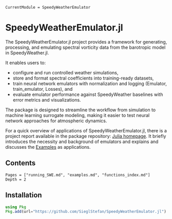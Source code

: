 ```@meta
CurrentModule = SpeedyWeatherEmulator
```

# SpeedyWeatherEmulator.jl

The SpeedyWeatherEmulator.jl project provides a framework for generating, processing, and emulating spectral vorticity data from the barotropic model in SpeedyWeather.jl.

It enables users to:
- configure and run controlled weather simulations,
- store and format spectral coefficients into training-ready datasets,
- train neural network emulators with normalization and logging (Emulator, train_emulator, Losses), and
- evaluate emulator performance against SpeedyWeather baselines with error metrics and visualizations.

The package is designed to streamline the workflow from simulation to machine learning surrogate modeling, making it easier to test neural network approaches for atmospheric dynamics.

For a quick overview of applications of SpeedyWeatherEmulator.jl, there is a project report available in the package repository: [Julia homepage](https://julialang.org).
It briefly introduces the necessity and background of emulators and explains and discusses the [Examples](docs/examples.md) as applications.


## Contents

```@contents
Pages = ["running_SWE.md", "examples.md", "functions_index.md"]
Depth = 2
```


## Installation
```julia
using Pkg
Pkg.add(url="https://github.com/SieglStefan/SpeedyWeatherEmulator.jl")
```